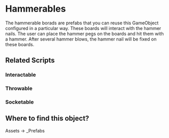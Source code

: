 # Hammerables

The hammerable borads are prefabs that you can reuse this GameObject configured in a particular way. These boards will interact with the hammer nails. The user can place the hammer pegs on the boards and hit them with a hammer. After several hammer blows, the hammer nail will be fixed on these boards.

## Related Scripts
### Interactable
### Throwable
### Socketable

## Where to find this object?
Assets -> _Prefabs